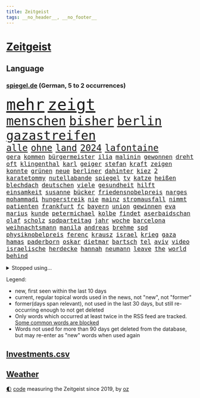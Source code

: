 ```yaml
---
title: Zeitgeist
tags: __no_header__, __no_footer__
---
```


# [Zeitgeist](https://oliz.io/zeitgeist/)

## Language

<h3><a href="https://www.spiegel.de" target="_blank">spiegel.de</a> (German, 5 to 2 occurrences)</h3>
<p style="font-family:monospace">
<span style="font-size:32pt"><a href="news_links.html#mehr" class="current">mehr</a></span>
<span style="font-size:32pt"><a href="news_links.html#zeigt" class="current">zeigt</a></span>
<br>
<span style="font-size:25pt"><a href="news_links.html#menschen" class="current">menschen</a></span>
<span style="font-size:25pt"><a href="news_links.html#bisher" class="current">bisher</a></span>
<span style="font-size:25pt"><a href="news_links.html#berlin" class="current">berlin</a></span>
<span style="font-size:25pt"><a href="news_links.html#gazastreifen" class="current">gazastreifen</a></span>
<br>
<span style="font-size:18pt"><a href="news_links.html#alle" class="current">alle</a></span>
<span style="font-size:18pt"><a href="news_links.html#ohne" class="current">ohne</a></span>
<span style="font-size:18pt"><a href="news_links.html#land" class="current">land</a></span>
<span style="font-size:18pt"><a href="news_links.html#2024" class="current">2024</a></span>
<span style="font-size:18pt"><a href="news_links.html#lafontaine" class="current">lafontaine</a></span>
<br>
<span style="font-size:12pt"><a href="news_links.html#gera" class="new">gera</a></span>
<span style="font-size:12pt"><a href="news_links.html#kommen" class="current">kommen</a></span>
<span style="font-size:12pt"><a href="news_links.html#bürgermeister" class="current">bürgermeister</a></span>
<span style="font-size:12pt"><a href="news_links.html#ilia" class="new">ilia</a></span>
<span style="font-size:12pt"><a href="news_links.html#malinin" class="new">malinin</a></span>
<span style="font-size:12pt"><a href="news_links.html#gewonnen" class="current">gewonnen</a></span>
<span style="font-size:12pt"><a href="news_links.html#dreht" class="current">dreht</a></span>
<span style="font-size:12pt"><a href="news_links.html#oft" class="current">oft</a></span>
<span style="font-size:12pt"><a href="news_links.html#klingenthal" class="new">klingenthal</a></span>
<span style="font-size:12pt"><a href="news_links.html#karl" class="current">karl</a></span>
<span style="font-size:12pt"><a href="news_links.html#geiger" class="current">geiger</a></span>
<span style="font-size:12pt"><a href="news_links.html#stefan" class="current">stefan</a></span>
<span style="font-size:12pt"><a href="news_links.html#kraft" class="current">kraft</a></span>
<span style="font-size:12pt"><a href="news_links.html#zeigen" class="current">zeigen</a></span>
<span style="font-size:12pt"><a href="news_links.html#konnte" class="current">konnte</a></span>
<span style="font-size:12pt"><a href="news_links.html#grünen" class="current">grünen</a></span>
<span style="font-size:12pt"><a href="news_links.html#neue" class="current">neue</a></span>
<span style="font-size:12pt"><a href="news_links.html#berliner" class="current">berliner</a></span>
<span style="font-size:12pt"><a href="news_links.html#dahinter" class="current">dahinter</a></span>
<span style="font-size:12pt"><a href="news_links.html#kiez" class="new">kiez</a></span>
<span style="font-size:12pt"><a href="news_links.html#2" class="current">2</a></span>
<span style="font-size:12pt"><a href="news_links.html#karatetommy" class="new">karatetommy</a></span>
<span style="font-size:12pt"><a href="news_links.html#nutellabande" class="new">nutellabande</a></span>
<span style="font-size:12pt"><a href="news_links.html#spiegel" class="current">spiegel</a></span>
<span style="font-size:12pt"><a href="news_links.html#tv" class="current">tv</a></span>
<span style="font-size:12pt"><a href="news_links.html#katze" class="current">katze</a></span>
<span style="font-size:12pt"><a href="news_links.html#heißen" class="current">heißen</a></span>
<span style="font-size:12pt"><a href="news_links.html#blechdach" class="new">blechdach</a></span>
<span style="font-size:12pt"><a href="news_links.html#deutschen" class="current">deutschen</a></span>
<span style="font-size:12pt"><a href="news_links.html#viele" class="current">viele</a></span>
<span style="font-size:12pt"><a href="news_links.html#gesundheit" class="current">gesundheit</a></span>
<span style="font-size:12pt"><a href="news_links.html#hilft" class="current">hilft</a></span>
<span style="font-size:12pt"><a href="news_links.html#einsamkeit" class="current">einsamkeit</a></span>
<span style="font-size:12pt"><a href="news_links.html#susanne" class="current">susanne</a></span>
<span style="font-size:12pt"><a href="news_links.html#bücker" class="new">bücker</a></span>
<span style="font-size:12pt"><a href="news_links.html#friedensnobelpreis" class="current">friedensnobelpreis</a></span>
<span style="font-size:12pt"><a href="news_links.html#narges" class="current">narges</a></span>
<span style="font-size:12pt"><a href="news_links.html#mohammadi" class="current">mohammadi</a></span>
<span style="font-size:12pt"><a href="news_links.html#hungerstreik" class="current">hungerstreik</a></span>
<span style="font-size:12pt"><a href="news_links.html#nie" class="current">nie</a></span>
<span style="font-size:12pt"><a href="news_links.html#mainz" class="current">mainz</a></span>
<span style="font-size:12pt"><a href="news_links.html#stromausfall" class="new">stromausfall</a></span>
<span style="font-size:12pt"><a href="news_links.html#nimmt" class="current">nimmt</a></span>
<span style="font-size:12pt"><a href="news_links.html#patienten" class="current">patienten</a></span>
<span style="font-size:12pt"><a href="news_links.html#frankfurt" class="current">frankfurt</a></span>
<span style="font-size:12pt"><a href="news_links.html#fc" class="current">fc</a></span>
<span style="font-size:12pt"><a href="news_links.html#bayern" class="current">bayern</a></span>
<span style="font-size:12pt"><a href="news_links.html#union" class="current">union</a></span>
<span style="font-size:12pt"><a href="news_links.html#gewinnen" class="current">gewinnen</a></span>
<span style="font-size:12pt"><a href="news_links.html#eva" class="current">eva</a></span>
<span style="font-size:12pt"><a href="news_links.html#marius" class="current">marius</a></span>
<span style="font-size:12pt"><a href="news_links.html#kunde" class="current">kunde</a></span>
<span style="font-size:12pt"><a href="news_links.html#petermichael" class="new">petermichael</a></span>
<span style="font-size:12pt"><a href="news_links.html#kolbe" class="new">kolbe</a></span>
<span style="font-size:12pt"><a href="news_links.html#findet" class="current">findet</a></span>
<span style="font-size:12pt"><a href="news_links.html#aserbaidschan" class="current">aserbaidschan</a></span>
<span style="font-size:12pt"><a href="news_links.html#olaf" class="current">olaf</a></span>
<span style="font-size:12pt"><a href="news_links.html#scholz" class="current">scholz</a></span>
<span style="font-size:12pt"><a href="news_links.html#spdparteitag" class="new">spdparteitag</a></span>
<span style="font-size:12pt"><a href="news_links.html#jahr" class="current">jahr</a></span>
<span style="font-size:12pt"><a href="news_links.html#woche" class="current">woche</a></span>
<span style="font-size:12pt"><a href="news_links.html#barcelona" class="current">barcelona</a></span>
<span style="font-size:12pt"><a href="news_links.html#weihnachtsmann" class="new">weihnachtsmann</a></span>
<span style="font-size:12pt"><a href="news_links.html#manila" class="current">manila</a></span>
<span style="font-size:12pt"><a href="news_links.html#andreas" class="current">andreas</a></span>
<span style="font-size:12pt"><a href="news_links.html#brehme" class="new">brehme</a></span>
<span style="font-size:12pt"><a href="news_links.html#spd" class="current">spd</a></span>
<span style="font-size:12pt"><a href="news_links.html#physiknobelpreis" class="current">physiknobelpreis</a></span>
<span style="font-size:12pt"><a href="news_links.html#ferenc" class="current">ferenc</a></span>
<span style="font-size:12pt"><a href="news_links.html#krausz" class="current">krausz</a></span>
<span style="font-size:12pt"><a href="news_links.html#israel" class="current">israel</a></span>
<span style="font-size:12pt"><a href="news_links.html#krieg" class="current">krieg</a></span>
<span style="font-size:12pt"><a href="news_links.html#gaza" class="current">gaza</a></span>
<span style="font-size:12pt"><a href="news_links.html#hamas" class="current">hamas</a></span>
<span style="font-size:12pt"><a href="news_links.html#paderborn" class="current">paderborn</a></span>
<span style="font-size:12pt"><a href="news_links.html#oskar" class="current">oskar</a></span>
<span style="font-size:12pt"><a href="news_links.html#dietmar" class="current">dietmar</a></span>
<span style="font-size:12pt"><a href="news_links.html#bartsch" class="current">bartsch</a></span>
<span style="font-size:12pt"><a href="news_links.html#tel" class="current">tel</a></span>
<span style="font-size:12pt"><a href="news_links.html#aviv" class="current">aviv</a></span>
<span style="font-size:12pt"><a href="news_links.html#video" class="current">video</a></span>
<span style="font-size:12pt"><a href="news_links.html#israelische" class="current">israelische</a></span>
<span style="font-size:12pt"><a href="news_links.html#herdecke" class="new">herdecke</a></span>
<span style="font-size:12pt"><a href="news_links.html#hannah" class="new">hannah</a></span>
<span style="font-size:12pt"><a href="news_links.html#neumann" class="new">neumann</a></span>
<span style="font-size:12pt"><a href="news_links.html#leave" class="new">leave</a></span>
<span style="font-size:12pt"><a href="news_links.html#the" class="current">the</a></span>
<span style="font-size:12pt"><a href="news_links.html#world" class="current">world</a></span>
<span style="font-size:12pt"><a href="news_links.html#behind" class="new">behind</a></span>
</p>
<details>
<summary>Stopped using...</summary>
<p class="former" style="font-size:12pt">
enorm(1144) arbeitsplatz(1143) befinden(1142) gemeinden(1142) kennt(1142) niveau(1142) 2016(1141) bundespolizei(1141) chelsea(1141) hinterlassen(1141) klare(1141) magdeburg(1141) regisseur(1141) wolfsburg(1141) anwohner(1140) aufgefordert(1140) flugzeuge(1140) gemeinde(1140) pandemie(1140) sonne(1140) asche(1139) bitten(1139) ruhe(1139) seitdem(1139) verdachts(1139) arm(1138) erfolge(1138) geliefert(1138) menge(1138) schlimmsten(1138) wünschen(1138) freut(1137) kündigen(1137) mengen(1137) müssten(1137) ursula(1137) west(1137) österreichischen(1137) diktator(1136) führerschein(1136) nachwuchs(1136) rest(1136) riss(1136) starken(1136) suspendiert(1136) belarussische(1135) bloß(1135) depressionen(1135) halle(1135) höher(1135) nahmen(1135) schildert(1135) zählen(1135) ankündigung(1134) ard(1134) erscheinen(1134) hans(1134) passieren(1134) tests(1134) 400(1133) afrika(1133) litauen(1133) rat(1133) regen(1133) werke(1133) runde(1132) bundesstaat(1131) käufer(1131) leyen(1131) messi(1131) nutzte(1131) belasten(1130) lobt(1130) spott(1130) täglich(1130) verheerenden(1130) 24(1129) fielen(1129) finanziell(1129) siegte(1129) störung(1129) verspielt(1129) mitteln(1128) reden(1128) umsatz(1128) e(1127) form(1127) 10(1126) erkenntnisse(1126) verbessert(1126) zugelassen(1126) entwickeln(1125) tragödie(1125) vorstellen(1125) crash(1124) eklat(1124) geflogen(1123) verbände(1123) wien(1123) produzieren(1121) schwierige(1121) gering(1120) geschäftsführer(1120) patient(1120) voraussetzungen(1120) 600(1119) außerhalb(1119) claudia(1119) überschwemmungen(1117) heftiger(1114) spenden(1113) erstochen(1112) frisch(1109) griechischen(1109) hängen(1107) teilt(1106) benötigen(1104) profis(1103) schützt(1103) karten(1102) überfall(1097) bewegt(1096) einblicke(1091) günther(1091) smartphones(1091) langem(1078) blinken(1076) flog(1076) offener(1076) marine(1073) konfrontation(1024) lehrerin(1017) josef(993) airline(951) australischen(864) autoren(864) zugestimmt(851) beeinträchtigt(833) russischem(828) drauf(823) exil(819) moderner(812) energiepreise(810) machtübernahme(808) eindeutig(805) zeitungsbericht(804) gefiel(801) erreichte(797) offene(796) fehlender(792) spiegelkorrespondent(789) großbank(784) australiens(780) abhängigkeit(779) gefeuert(777) unbekannter(752) benutzt(750) roth(742) gestört(738) auge(734) kiews(726) gesteckt(720) stephen(719) beschossen(714) emotional(710) klappt(706) rasch(704) verteuert(703) möchten(701) waffenlieferungen(688) verpflichtung(687) klara(685) krim(684) wolf(684) menschenrechtler(683) untergang(680) match(677) euch(668) fehlverhalten(651) unwetter(645) abseits(644) benötigt(640) 98(638) abgeschafft(632) arbeitszeit(628) vorab(624) kasse(614) rezession(614) saporischschja(612) hochschule(611) patrick(611) flüchten(604) spart(596) herrschte(593) humor(588) spannung(587) weitermachen(585) nachfolgerin(583) besetzen(580) ufer(574) heiß(571) versöhnung(571) prominenten(562) unterliegt(559) würdigt(558) falscher(554) exuspräsident(548) budapest(546) debattiert(546) 8(545) kenia(539) lob(536) kaffee(529) yorks(527) verhaftung(526) youtube(525) misshandelt(519) feuert(518) baum(515) nahrung(515) riesig(510) 16jähriger(505) jemals(505) krebserkrankung(505) sehe(504) berlinneukölln(500) fassungslos(500) anruf(499) angespannt(483) antony(482) träume(482) moderator(477) aufbau(474) offizielle(474) führten(473) sperren(469) hände(466) pleiten(465) wunderbar(461) entkommen(459) herunter(459) okay(459) heikle(458) gott(456) lettland(451) richtete(445) schmuck(442) kontroverse(437) praktisch(434) dunkle(433) branchen(430) sohnes(427) kollegin(424) kompliziert(422) adidas(419) abzug(418) bruch(416) symbole(411) lionel(410) ratten(397) passagieren(389) absolviert(388) gegessen(388) beantragen(387) autorinnen(383) prangert(380) überzeugte(380) apples(378) heinrich(378) general(377) spielzeug(377) credit(376) suisse(376) 21jährige(375) reichlich(372) milliardenverlust(371) unerlaubt(369) stimmten(368) einstige(367) geheim(365) 500000(362) landesweiten(362) technische(359) wiederholen(354) technologien(350) text(350) durcheinander(349) marcel(349) erstickt(348) verlorenen(348) muster(347) emails(346) jong(346) kritikern(346) un(346) segeln(345) verschafft(343) escooter(340) gekündigt(340) dritter(339) verarbeiten(339) trauern(338) unmöglich(337) konzernchef(336) beheben(334) tourismus(329) beliebter(328) gegründet(327) zehnte(326) mittelpunkt(325) regenfälle(325) csupolitiker(324) kulturstaatsministerin(324) pokal(322) satellitenbild(322) unicef(321) aussieht(320) sammlung(320) statistik(318) rüstet(317) erlag(316) fernando(312) hilfsorganisation(312) umfasst(307) befasst(306) schwache(301) neunzigerjahren(299) nicolas(299) inseln(297) fluggesellschaft(294) verbrennt(293) segelboot(291) bauministerin(288) geywitz(288) sätze(288) freiwillige(287) juristischen(286) schweres(286) baltikum(285) filmen(285) schleswigholsteins(284) zögern(282) dienen(281) dfbpokal(278) zaun(277) einheimischen(276) premiers(276) verschwundenen(276) politikwissenschaftler(274) nordirland(272) umstellung(270) niger(269) uhren(269) amtskollege(268) grafiken(266) merklich(266) potenzial(265) gegenoffensive(263) mund(263) aktualisiert(262) leichtathletik(261) schwangerschaftsabbrüche(261) etappensieg(260) duisburg(259) slowenien(257) reichelt(256) kreativ(255) obduziert(255) wänden(255) ungeklärt(254) aldi(253) konzernen(253) zurückgeben(253) sterbehilfe(249) wirtschaftsleistung(249) zwist(249) bildschirm(248) räuber(247) rügen(247) aktie(245) bundesverwaltungsgericht(244) protestaktion(244) gegenwind(241) kaufkraft(241) social(241) unterschiede(241) schließung(240) segeljacht(240) aktueller(239) duschen(238) einspruch(238) krachte(238) obduktion(238) portal(238) wohnen(238) defekt(237) schnellere(236) länderspiele(235) schauspielers(235) wüst(235) ubs(234) zentrales(232) hakenkreuze(231) schleuser(231) kader(230) bewährung(229) konzentrieren(228) fußballverband(227) gefangen(227) minderjähriger(223) unseres(221) 1974(220) brown(220) adhs(219) breite(219) halbiert(219) alexandria(218) prämien(217) beleidigung(215) bundestrainerin(215) fußballbund(215) geflüchteter(215) münchens(215) normalen(214) alarmbereitschaft(213) hinterließ(213) heimatstadt(212) durften(209) genutzte(209) matt(209) urlauber(209) votum(208) chaotisch(207) notarzt(207) dir(203) grundlage(203) unzureichend(202) gekappt(200) attraktion(199) diebstahl(199) edeka(199) selbstversuch(198) dienste(197) mühe(197) benannt(195) problematisch(195) besiegte(194) heizungsgesetz(194) dreifach(193) mantel(193) 26jährige(191) tegernsee(191) umstieg(191) angemessene(190) motto(190) organisiert(190) südkoreas(189) schönsten(188) inhaftierte(187) accessoire(186) gelernt(186) untergebracht(186) pérez(184) sergio(184) gewannen(182) institute(182) fertig(180) gesellschaftlichen(180) schiefgehen(180) mobilität(179) überflutete(179) angelegt(178) erneuerbarer(178) lustige(178) email(177) blamiert(176) schockiert(176) strache(176) wutrede(176) befragt(175) einbestellt(175) soldatinnen(175) blicke(174) entgehen(173) friedhof(171) menschlicher(171) verdächtig(171) wirtschaftlich(171) amazongründer(170) unterschiedliche(170) 11000(169) gasspeicher(169) pakt(169) budget(168) co₂emissionen(168) treffe(168) website(168) fürth(167) greuther(167) 77(166) abgenommen(166) flugbetrieb(166) leichte(166) ford(164) verurteilen(164) intensive(163) kurzer(163) rasen(163) widerstands(162) lok(161) babyboomer(160) amerikanern(159) ausgeht(158) defensive(158) spahn(158) 35jährigen(157) auswärtigen(154) telefon(154) makkabi(153) stock(153) versammlung(153) nachkommen(152) unbemerkt(152) plakate(150) feierabend(148) gespült(148) lebenshaltungskosten(148) metachef(148) argentinische(146) toskana(146) geschäfts(145) lud(145) schnappt(145) unwettern(144) wehen(144) jemanden(143) preiserhöhung(143) queere(143) chipfabrik(142) energieverbrauch(142) kanadischem(141) geteilt(139) parteifreunde(139) effizienter(137) oktoberfest(137) rekordmann(137) schwimmer(136) victoria(136) pass(135) verfilmt(135) vorzeitigen(135) schlaganfall(134) rewe(133) autoherstellern(132) durchschnitt(132) schmerzhaft(132) vorort(132) analysieren(130) aufzunehmen(130) diskriminierung(130) zweitgrößten(130) bestseller(129) selbstbewusst(129) gasriesen(128) krankenwagen(128) kylie(128) schlimmer(128) travis(128) afdpolitiker(127) polizeistreife(127) beigesetzt(126) irritierte(126) lösten(125) unterbunden(125) flüchtlingslager(124) marokko(124) carolin(123) georgia(123) islamistische(123) postbank(123) 1972(122) black(121) sturmtief(121) politikerinnen(120) behandeln(119) potenzieller(119) siebenmal(119) ausgehandelt(118) froh(118) metropole(118) terroranschläge(118) unzählige(118) öffentliches(118) dagestan(117) flächen(117) iphone(117) demonstrant(115) kleidungsstück(115) 72jährige(114) angabe(114) britney(114) fahrzeugen(114) moderieren(114) spears(114) ökonomisch(114) flüchtet(113) spontan(113) gewählte(112) masche(112) pennsylvania(112) standorten(111) geheimer(110) costa(109) durchschnittliche(109) exxon(109) gezündet(108) liebeskummer(108) instagrampost(107) profitabel(107) kittel(106) schreckt(106) techunternehmen(105) winde(105) fing(104) strafbefehl(104) akute(103) europaweit(103) rettungswagen(102) visa(102) arizona(101) austragen(101) geschätzt(101) kollidieren(101) schmerzhaften(101) handschlag(100) pablo(100) abgeschnitten(99) fahrschein(99) kohleausstieg(99) komplizierte(99) reserve(99) empfindet(98) exfrau(98) entwicklungshilfe(97) friedensnobelpreisträgerin(97) geplatzte(97) hotspots(97) putschisten(97) rekordjahr(97) usfernsehen(97) wandte(97) langeweile(96) gebürtige(95) kanarische(95) siri(95) wolff(95) überstunden(95) chefinnen(94) ablehnen(93) digitalen(93) hartes(93) tankstelle(93) uber(93) alexa(92) aufwendigen(92) fastfoodkette(92) versicherungen(92) entsorgen(91) geister(91) interessant(91) spaziergang(91) franken(90) jahresbericht(90) kimberly(90) konjunkturflaute(90) leinwand(90) rennstrecke(90) tagesthemen(90) wework(90) außerordentlichen(89) dribblings(89) heftigem(89) rinder(89) ruder(89) superreiche(89) verkohlte(89) durchbrochen(88) eurozone(88) exminister(88) kundin(88) notübernahme(88) baku(87) dorn(87) sperre(87) buschbrände(86) drogenboss(86) geheimdienstchef(86) gekürzt(86) ticketpreise(86) todesursache(86) 43jähriger(85) beherbergt(85) dienstwaffe(85) friedensformel(85) gestiegenen(85) heidelberger(85) michigan(85) schärfste(85) webbteleskops(85) ärgert(85) bankmanfried(84) betrunkene(84) endgültigen(84) hall(84) nordisk(84) novo(84) ruhmeshalle(84) vielfach(84) anker(83) autobranche(83) coole(83) eckart(83) hirschhausen(83) nordkoreas(83) radman(83) allgäuer(82) bezweifeln(82) makeup(82) rtlmoderator(82) schulpflicht(82) steuerbetrug(82) unterhält(82) beliebtesten(81) cduvize(81) gegriffen(81) harald(81) ötzi(81) angesehen(80) bombenanschlag(80) bundespartei(80) deine(80) hansgeorg(80) kontrollverlust(80) maaßen(80) sarkozy(80) schwänzen(80) footballprofi(79) gecko(79) rekordtief(79) väter(79) zusammengebrochen(79) 52jährige(78) bootsfahrt(78) disziplin(78) erkaufen(78) nachsehen(78) nintendo(78) oppositionschef(78) spezialeinheit(78) erweitern(77) exverfassungsschutzchef(77) sicherheitsorgane(77) angehören(76) friedlichen(76) gerhart(76) hamsterrad(76) motors(76) notfalls(76) staatsangehörigkeit(76) verbrannte(76) verübt(76) crazy(75) neuauflage(75) sonnenschein(75) umbringen(75) gelesen(74) herauszuholen(74) jusos(74) kryptostar(74) kussskandal(74) uswahl(74) diebstählen(73) einstecken(73) explodierte(73) haftantritt(73) me(73) thiel(73) wanken(73) einflussreiche(72) enthielt(72) fußballfans(72) isolierte(72) nina(72) schockierte(72) seht(72) abhalten(71) bayernspieler(71) errungen(71) kollabierte(71) kussattacke(71) wohnungsnot(71) übergriffig(71) 1978(70) achtzigerjahren(70) dunkel(70) herkunftsländern(70) kebekus(70) fangen(69) funde(69) hassbotschaften(69) beantworten(68) filmpreis(68) finanzspritze(68) gravierend(68) küchenmesser(68) people(68) schlechtesten(68) slowakische(68) stacheldraht(68) wurm(68) 12000(67) 2001(67) buschfeuer(67) malta(67) mikrochip(67) auszahlen(66) morddrohungen(66) ohio(66) bergkarabach(65) deutschlandtempo(65) dozent(65) komplettes(65) ludwigshafen(65) too(65) atomwaffentests(64) ausreden(64) chiemgau(64) echo(64) eingeschränkt(64) glänzt(64) wehrpflicht(64) erschlagen(63) heinsberg(63) holocaustüberlebende(63) identifizierung(63) krause(63) kürt(63) nevada(63) sammer(63) scholz'(63) sevilla(63) transfercoup(63) wochenarbeitszeit(63) ausländischem(62) bundesligaprofi(62) burning(62) eigentlichen(62) g7(62) gearbeitet(62) glasfaser(62) heimspiel(62) hässliches(62) entziehen(61) herkunftsländer(61) kluge(61) mehren(61) umweltschützern(61) zelte(61) abspaltung(60) doppelmoral(60) israelitischen(60) kultusgemeinde(60) kzgedenkstätte(60) kzgedenkstätten(60) lebende(60) luftraums(60) namensänderung(60) strauß(60) umkleidekabine(60) 1994(59) berüchtigten(59) demoliert(59) mehrmals(59) millionenmarke(59) polizeiauto(59) polyamore(59) scheiben(59) sportwelt(59) atomschlag(58) fehlte(58) klangvollen(58) manchem(58) 56jährigen(57) antisemitischer(57) ehesten(57) kenntnis(57) sportlich(57) verbrachte(57) 9/11(56) abtreibungen(56) berüchtigte(56) halloween(56) unausweichlich(56) verbrennungen(56) abgeschreckt(55) haakon(55) kolonialgebiet(55) nflspiel(55) schiebt(55) schotten(55) bay(54) benennen(54) kampfgebiet(54) kreationen(54) milliardärin(54) montpellier(54) nazivergleich(54) steuererklärung(54) süßigkeiten(54) anhaltend(53) erzrivale(53) geiselnehmer(53) hessenwahl(53) kommissionspräsidentin(53) unogeneralversammlung(53) zerstörerische(53) ei(52) gesundheitsministerium(52) massives(52) roll(52) transporter(52) wehrte(52) richtern(51) unfaire(51) weinen(51) organisatoren(50) saisonniederlage(50) aaron(49) hafencity(49) handynetzes(49) helmutkohlallee(49) lobes(49) steuerung(49) bundesvorstand(48) einiger(48) gegebenenfalls(48) import(48) interaktive(48) music(48) northern(48) nähern(48) rekordzahl(48) schockt(48) ultrarechten(48) antiterroroperation(47) auftritten(47) chatgpthersteller(47) chevron(47) erkältung(47) gestiegener(47) kurzfilm(47) medizinische(47) rettig(47) verdrängt(47) armenischen(46) botschaftspersonal(46) familiäre(46) kanadier(46) kemmerich(46) salman(46) stellantis(46) 74jährige(45) weltweites(45) üppigen(45) ocasiocortez(44) zuzug(44) ausgebauten(43) bedauern(43) del(43) ottawa(43) psgfans(43) qualifizieren(43) taugen(43) ungleich(43) 38jährige(42) laufsteg(42) zusammenstöße(42) ablehnung(41) leipziger(41) entkommt(40) gefahndet(40) mccartney(40) porträtiert(40) raketeneinschlag(40) verhungert(40) zugesagt(40) zynisch(40) 25jährige(39) bevorstehen(39) gehindert(39) hinterkopf(39) jessy(39) männerfreundschaft(39) usbörsenaufsicht(39) wellmer(39) woman(39) abgemeldet(38) enormer(38) olympiaqualifikation(38) portion(38) schätze(38) spdinnenministerin(38) terrors(38) 22jährige(37) arnold(37) biss(37) handball(37) literarische(37) streifenwagen(37) vandalismus(37) csulandesgruppenchef(36) demontiert(36) dobrindt(36) fatale(36) jugendklub(36) kelce(36) unterboten(36) dunklen(35) finanzhilfen(35) irreführende(35) irreguläre(35) langjähriger(35) medium(35) neuerungen(35) strafprozess(35) westeuropa(35) zeitinterview(35) demokratin(34) geschleudert(34) immobilienkauf(34) intern(34) kaufhaus(34) kryptoguru(34) ministerpräsidentenkonferenz(34) rennstall(34) strandet(34) tatorts(34) vorindustriellen(34) antreibt(33) betrugsprozess(33) einsätzen(33) fico(33) gibson(33) steuerreform(33) umzugehen(33) asylsuchenden(32) ausreisen(32) beziehungsstreit(32) exsoldat(32) saarbrücken(32) schnellste(32) sonntagsfrage(32) verwendens(32) werft(32) echter(31) festlegen(31) geflutet(31) geschworenen(31) meldeten(31) waschen(31) wirkten(31) gerast(30) hamasüberfall(30) late(30) portugiesische(30) ratlos(30) sprengen(30) todesopfern(30) willkommen(30) wu(30) asylkurs(29) bangladesch(29) emotionaler(29) hilfsgelder(29) lokalpolitiker(29) predator(29) ratschläge(29) rock(29) schlussphase(29) schwächelnden(29) vage(29) angeschlagen(28) augstein(28) benannten(28) evo(28) kingdom(28) köstliche(28) rudolf(28) spiegelgründer(28) 1985(27) akademie(27) bundes(27) plattenfirma(27) propalästinensische(27) roma(27) sinti(27) taschenmesser(27) files(26) kampfbrigade(26) kigenerierte(26) misslang(26) rathäuser(26) ticketbuchung(26) 37jähriger(25) 66(25) eingedrungen(25) endlosen(25) exbildchefredakteur(25) fühlten(25) fünfprozenthürde(25) hollywoodstars(25) israelnews(25) rechtfertigung(25) sympathien(25) verreisen(25) gütersparte(24) rekordwert(24) schafe(24) vorgesorgt(24) yoni(24) bezahlkarte(23) children(23) erhob(23) erlebnisse(23) flag(23) freue(23) jenner(23) propalästinademos(23) save(23) agiert(22) bundesumweltministerin(22) israelisches(22) machbare(22) deutschlandreise(21) familienmitglied(21) hamasangreifer(21) louk(21) mutprobe(21) nachbar(21) neuntklässler(21) reiselust(21) schranke(21) shani(21) sicherheitsgründen(21) tatortvote(21) transplantation(21) absichern(20) friert(20) kanaren(20) odyssee(20) schwarzarbeit(20) sophia(20) unfähigkeit(20) überholmanöver(20) angegriffene(19) hoffnungslosigkeit(19) mazraoui(19) noussair(19) prosor(19) wagt(19) abschneiden(18) besitzerin(18) bo(18) bundesligapartie(18) ex(18) hasst(18) koalitionsvertrag(18) kult(18) küssen(18) moralische(18) natürliches(18) planungsbeschleunigung(18) precht(18) sturmflut(18) zurückkehrte(18) gehofft(17) notwendigkeit(17) reutersjournalist(17) strategien(17) terrorwarnstufe(17) zuschauern(17) 1966(16) emirat(16) nordwesten(16) votierten(16) dortmunds(15) eure(15) fortlaufend(15) fähig(15) generalstaatsanwaltschaft(15) grauen(15) mitgestalten(15) niedrigsten(15) sexy(15) verschleppung(15) visualisierungen(15) abo(14) arye(14) biber(14) cnninterview(14) generalstaatsanwältin(14) jomkippurkrieg(14) klebt(14) nahrungsmittel(14) premiumabo(14) schürt(14) shalicar(14) strafmaßnahmen(14) tabelle(14) werbespots(14) wild(14) appellierte(13) attraktiver(13) ausführlich(13) autobiografie(13) escobar(13) ingo(13) klingen(13) marc(13) schwört(13) terminplanung(13) erholungsurlaub(12) furchtbar(12) hüller(12) kritischer(12) mär(12) ostseesturmflut(12) positioniert(12) resultierenden(12) bruchsal(11) inspiration(11) israelhamas(11) luftangriff(11) mangelhaft(11) verkleiden(11)
</p>
</details>
<p>Legend:
<ul>
<li><span class="new">new</span>, first seen within the last 10 days</li>
<li><span class="current">current</span>, regular topical words used in the news, not "new", not "former"</li>
<li><span class="former">former(days span relevant)</span>, not used in the last 30 days, but still re-occurring enough to not get deleted</li>
<li>Only words which occurred at least twice in the RSS feed are tracked. <a href="language/filters.py">Some common words are blocked</a></li>
<li>Words not used for more than 90 days get deleted from the database, but may re-enter as "new" words when used again</li>
</ul>
</p>

## [Investments](investments.html)[.csv](investments.csv)

## [Weather](weather.html)

<footer>
<a href="javascript:toggleTheme()" class="nav">🌓</a>
<a href="https://github.com/ooz/zeitgeist">code</a> measuring the Zeitgeist since 2019, by <a href="https://oliz.io">oz</a>
</footer>
